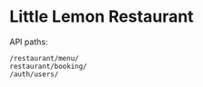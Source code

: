 # Little Lemon Restaurant

API paths:

```HTTP
/restaurant/menu/
restaurant/booking/
/auth/users/
```
